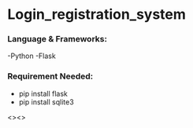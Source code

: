 # Login_registration_system

<h3>Language & Frameworks: </h3>
-Python
-Flask

<h3>Requirement Needed: </h3>

- pip install flask
- pip install sqlite3

<><>
